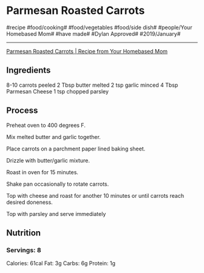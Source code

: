 # Parmesan Roasted Carrots
#recipe #food/cooking# #food/vegetables #food/side dish# #people/Your Homebased Mom# #have made# #Dylan Approved# #2019/January#
- - - -
[Parmesan Roasted Carrots | Recipe from Your Homebased Mom](https://www.yourhomebasedmom.com/parmesan-roasted-carrots/)

## Ingredients
8-10 carrots peeled
2 Tbsp butter melted
2 tsp garlic minced
4 Tbsp Parmesan Cheese
1 tsp chopped parsley

## Process
Preheat oven to 400 degrees F.

Mix melted butter and garlic together.

Place carrots on a parchment paper lined baking sheet.

Drizzle with butter/garlic mixture.

Roast in oven for 15 minutes.

Shake pan occasionally to rotate carrots.

Top with cheese and roast for another 10 minutes or until carrots reach desired doneness.

Top with parsley and serve immediately

## Nutrition
### Servings: 8
Calories: 61cal
Fat: 3g
Carbs: 6g
Protein: 1g